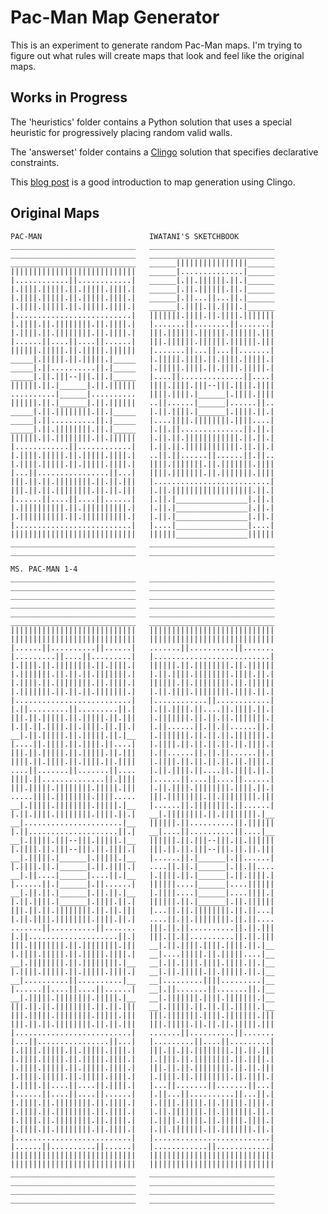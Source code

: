
Pac-Man Map Generator
=====================

This is an experiment to generate random Pac-Man maps.  I'm trying to figure out what rules will create maps that look and feel like the original maps.

Works in Progress
-----------------

The 'heuristics' folder contains a Python solution that uses a special heuristic for progressively placing random valid walls.

The 'answerset' folder contains a [Clingo](http://potassco.sourceforge.net/#clingo) solution that specifies declarative constraints.

This [blog post](http://eis-blog.ucsc.edu/2011/10/map-generation-speedrun/) is a good introduction to map generation using Clingo.


Original Maps
-------------


    PAC-MAN                        IWATANI'S SKETCHBOOK
    ____________________________   ____________________________
    ____________________________   ____________________________
    ____________________________   ______||||||||||||||||______
    ||||||||||||||||||||||||||||   ______|..............|______
    |............||............|   ______|.||.||||||.||.|______
    |.||||.|||||.||.|||||.||||.|   ______|.||.||||||.||.|______
    |.||||.|||||.||.|||||.||||.|   ______|.||...||...||.|______
    |.||||.|||||.||.|||||.||||.|   ______|.||||.||.||||.|______
    |..........................|   |||||||.||||.||.||||.|||||||
    |.||||.||.||||||||.||.||||.|   |.......||........||.......|
    |.||||.||.||||||||.||.||||.|   |||.||||||.||||||.||||||.|||
    |......||....||....||......|   |||.||||||.||||||.||||||.|||
    ||||||.|||||.||.|||||.||||||   |.......||...||...||.......|
    _____|.|||||.||.|||||.|_____   |.|||||.||||.||.||||.|||||.|
    _____|.||..........||.|_____   |.|||||.||||.||.||||.|||||.|
    _____|.||.|||--|||.||.|_____   |....||..............||....|
    ||||||.||.|______|.||.||||||   ||||.||||.|||--|||.||||.||||
    ..........|______|..........   ||||.||||.|______|.||||.||||
    ||||||.||.|______|.||.||||||   ..||......|______|......||..
    _____|.||.||||||||.||.|_____   |.||.||||.|______|.||||.||.|
    _____|.||..........||.|_____   |....||||.||||||||.||||....|
    _____|.||.||||||||.||.|_____   |.||.||..............||.||.|
    ||||||.||.||||||||.||.||||||   |.||.||.||||||||||||.||.||.|
    |............||............|   |.||.||.||||||||||||.||.||.|
    |.||||.|||||.||.|||||.||||.|   ..||.||......||......||.||..
    |.||||.|||||.||.|||||.||||.|   ||||.|||||||.||.|||||||.||||
    |...||................||...|   ||||.|||||||.||.|||||||.||||
    |||.||.||.||||||||.||.||.|||   |..........................|
    |||.||.||.||||||||.||.||.|||   |.||.||||||||||||||||||.||.|
    |......||....||....||......|   |.||.|________________|.||.|
    |.||||||||||.||.||||||||||.|   |.||.|________________|.||.|
    |.||||||||||.||.||||||||||.|   |.||.|________________|.||.|
    |..........................|   |....|________________|....|
    ||||||||||||||||||||||||||||   ||||||________________||||||
    ____________________________   ____________________________
    ____________________________   ____________________________
    
    MS. PAC-MAN 1-4
    ____________________________   ____________________________   ____________________________   ____________________________
    ____________________________   ____________________________   ____________________________   ____________________________
    ____________________________   ____________________________   ____________________________   ____________________________
    ||||||||||||||||||||||||||||   ||||||||||||||||||||||||||||   ||||||||||||||||||||||||||||   ||||||||||||||||||||||||||||
    |......||..........||......|   .......||..........||.......   |.........||....||.........|   |..........................|
    |.||||.||.||||||||.||.||||.|   ||||||.||.||||||||.||.||||||   |.|||||||.||.||.||.|||||||.|   |.||.||||.||||||||.||||.||.|
    |.||||.||.||||||||.||.||||.|   ||||||.||.||||||||.||.||||||   |.|||||||.||.||.||.|||||||.|   |.||.||||.||||||||.||||.||.|
    |..........................|   |............||............|   |.||.........||.........||.|   |.||.||||.||....||.||||.||.|
    |||.||.|||||.||.|||||.||.|||   |.|||||||.||.||.||.|||||||.|   |.||.||.||||.||.||||.||.||.|   |.||......||.||.||......||.|
    __|.||.|||||.||.|||||.||.|__   |.|||||||.||.||.||.|||||||.|   |....||.||||.||.||||.||....|   |.||||.||.||.||.||.||.||||.|
    |||.||.|||||.||.|||||.||.|||   |.||......||.||.||......||.|   ||||.||.||||.||.||||.||.||||   |.||||.||.||.||.||.||.||||.|
    ....||.......||.......||....   |.||.||||.||....||.||||.||.|   ||||.||..............||.||||   |......||....||....||......|
    |||.|||||.||||||||.|||||.|||   |.||.||||.||||||||.||||.||.|   .....||||.||||||||.||||.....   |||.||||||||.||.||||||||.|||
    __|.|||||.||||||||.|||||.|__   |......||.||||||||.||......|   |.||.||||.||||||||.||||.||.|   __|.||||||||.||.||||||||.|__
    __|......................|__   ||||||.||..........||.||||||   |.||....................||.|   __|....||..........||....|__
    __|.|||||.|||--|||.|||||.|__   ||||||.||.|||--|||.||.||||||   |.||||.||.|||--|||.||.||||.|   |||.||.||.|||--|||.||.||.|||
    __|.|||||.|______|.|||||.|__   |......||.|______|.||......|   |.||||.||.|______|.||.||||.|   ....||.||.|______|.||.||....
    __|.||....|______|....||.|__   |.||||.||.|______|.||.||||.|   |......||.|______|.||......|   ||||||....|______|....||||||
    __|.||.||.|______|.||.||.|__   |.||||....|______|....||||.|   |.||.||||.|______|.||||.||.|   ||||||.||.|______|.||.||||||
    |||.||.||.||||||||.||.||.|||   |...||.||.||||||||.||.||...|   |.||.||||.||||||||.||||.||.|   ....||.||.||||||||.||.||....
    .......||..........||.......   |||.||.||..........||.||.|||   |.||....................||.|   |||.||.||..........||.||.|||
    |||.||||||||.||.||||||||.|||   __|.||.||||.||||.||||.||.|__   |.||||.|||||.||.|||||.||||.|   __|....|||||.||.|||||....|__
    __|.||||||||.||.||||||||.|__   __|.||.||||.||||.||||.||.|__   |.||||.|||||.||.|||||.||||.|   __|.||.|||||.||.|||||.||.|__
    __|..........||..........|__   __|.........||||.........|__   |......||....||....||......|   __|.||.......||.......||.|__
    __|.|||||.||||||||.|||||.|__   __|.|||||||.||||.|||||||.|__   |||.||.||.||||||||.||.||.|||   __|.|||||.||.||.||.|||||.|__
    |||.|||||.||||||||.|||||.|||   |||.|||||||.||||.|||||||.|||   |||.||.||.||||||||.||.||.|||   |||.|||||.||.||.||.|||||.|||
    |..........................|   .......||..........||.......   |...||................||...|   |.........||....||.........|
    |.||||.|||||.||.|||||.||||.|   |||.||.||.||||||||.||.||.|||   |.||||.|||||.||.|||||.||||.|   |.||||.||.||||||||.||.||||.|
    |.||||.|||||.||.|||||.||||.|   |||.||.||.||||||||.||.||.|||   |.||||.|||||.||.|||||.||||.|   |.||||.||.||||||||.||.||||.|
    |.||||.||....||....||.||||.|   |...||.......||.......||...|   |......||....||....||......|   |.||...||..........||...||.|
    |.||||.||.||||||||.||.||||.|   |.||||.|||||.||.|||||.||||.|   |.||||.||.||||||||.||.||||.|   |.||.|||||||.||.|||||||.||.|
    |.||||.||.||||||||.||.||||.|   |.||||.|||||.||.|||||.||||.|   |.||||.||.||||||||.||.||||.|   |.||.|||||||.||.|||||||.||.|
    |..........................|   |..........................|   |......||..........||......|   |............||............|
    ||||||||||||||||||||||||||||   ||||||||||||||||||||||||||||   ||||||||||||||||||||||||||||   ||||||||||||||||||||||||||||
    ____________________________   ____________________________   ____________________________   ____________________________
    ____________________________   ____________________________   ____________________________   ____________________________

